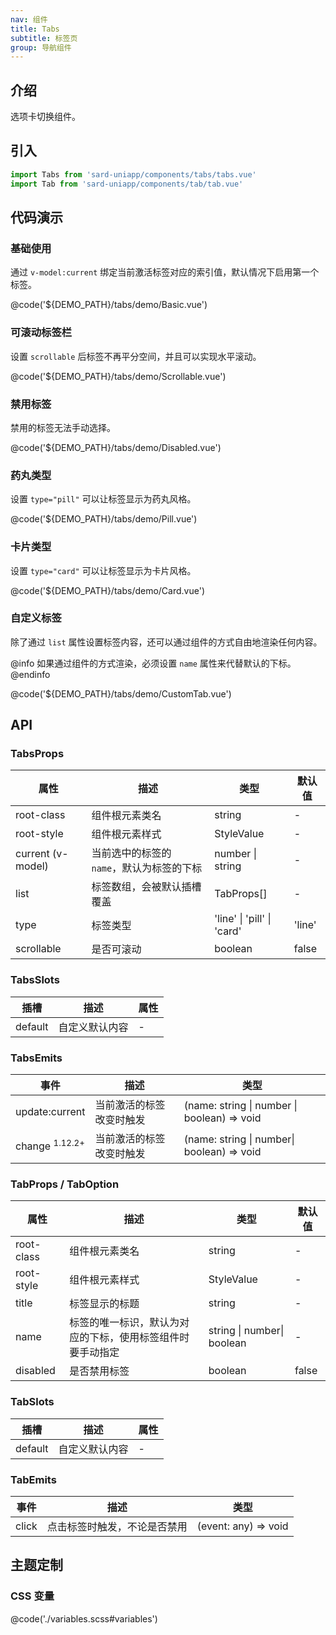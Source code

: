 ```yaml
---
nav: 组件
title: Tabs
subtitle: 标签页
group: 导航组件
---
```


## 介绍

选项卡切换组件。

## 引入

```ts
import Tabs from 'sard-uniapp/components/tabs/tabs.vue'
import Tab from 'sard-uniapp/components/tab/tab.vue'
```

## 代码演示

### 基础使用

通过 `v-model:current` 绑定当前激活标签对应的索引值，默认情况下启用第一个标签。

@code('${DEMO_PATH}/tabs/demo/Basic.vue')

### 可滚动标签栏

设置 `scrollable` 后标签不再平分空间，并且可以实现水平滚动。

@code('${DEMO_PATH}/tabs/demo/Scrollable.vue')

### 禁用标签

禁用的标签无法手动选择。

@code('${DEMO_PATH}/tabs/demo/Disabled.vue')

### 药丸类型

设置 `type="pill"` 可以让标签显示为药丸风格。

@code('${DEMO_PATH}/tabs/demo/Pill.vue')

### 卡片类型

设置 `type="card"` 可以让标签显示为卡片风格。

@code('${DEMO_PATH}/tabs/demo/Card.vue')

### 自定义标签

除了通过 `list` 属性设置标签内容，还可以通过组件的方式自由地渲染任何内容。

@info
如果通过组件的方式渲染，必须设置 `name` 属性来代替默认的下标。
@endinfo

@code('${DEMO_PATH}/tabs/demo/CustomTab.vue')

## API

### TabsProps

| 属性              | 描述                                      | 类型                       | 默认值 |
| ----------------- | ----------------------------------------- | -------------------------- | ------ |
| root-class        | 组件根元素类名                            | string                     | -      |
| root-style        | 组件根元素样式                            | StyleValue                 | -      |
| current (v-model) | 当前选中的标签的 `name`，默认为标签的下标 | number \| string           | -      |
| list              | 标签数组，会被默认插槽覆盖                | TabProps[]                 | -      |
| type              | 标签类型                                  | 'line' \| 'pill' \| 'card' | 'line' |
| scrollable        | 是否可滚动                                | boolean                    | false  |

### TabsSlots

| 插槽    | 描述           | 属性 |
| ------- | -------------- | ---- |
| default | 自定义默认内容 | -    |

### TabsEmits

| 事件                      | 描述                     | 类型                                        |
| ------------------------- | ------------------------ | ------------------------------------------- |
| update:current            | 当前激活的标签改变时触发 | (name: string \| number \| boolean) => void |
| change <sup>1.12.2+</sup> | 当前激活的标签改变时触发 | (name: string \| number\| boolean) => void  |

### TabProps / TabOption

| 属性       | 描述                                                       | 类型                       | 默认值 |
| ---------- | ---------------------------------------------------------- | -------------------------- | ------ |
| root-class | 组件根元素类名                                             | string                     | -      |
| root-style | 组件根元素样式                                             | StyleValue                 | -      |
| title      | 标签显示的标题                                             | string                     | -      |
| name       | 标签的唯一标识，默认为对应的下标，使用标签组件时要手动指定 | string \| number\| boolean | -      |
| disabled   | 是否禁用标签                                               | boolean                    | false  |

### TabSlots

| 插槽    | 描述           | 属性 |
| ------- | -------------- | ---- |
| default | 自定义默认内容 | -    |

### TabEmits

| 事件  | 描述                         | 类型                 |
| ----- | ---------------------------- | -------------------- |
| click | 点击标签时触发，不论是否禁用 | (event: any) => void |

## 主题定制

### CSS 变量

@code('./variables.scss#variables')
